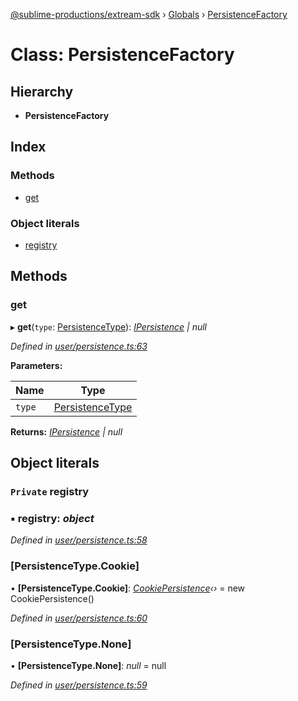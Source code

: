 [@sublime-productions/extream-sdk](../README.md) › [Globals](../globals.md) › [PersistenceFactory](persistencefactory.md)

# Class: PersistenceFactory

## Hierarchy

* **PersistenceFactory**

## Index

### Methods

* [get](persistencefactory.md#get)

### Object literals

* [registry](persistencefactory.md#private-registry)

## Methods

###  get

▸ **get**(`type`: [PersistenceType](../enums/persistencetype.md)): *[IPersistence](../interfaces/ipersistence.md) | null*

*Defined in [user/persistence.ts:63](https://github.com/Extream-SaaS/ex-sdk/blob/fa826ae/src/user/persistence.ts#L63)*

**Parameters:**

Name | Type |
------ | ------ |
`type` | [PersistenceType](../enums/persistencetype.md) |

**Returns:** *[IPersistence](../interfaces/ipersistence.md) | null*

## Object literals

### `Private` registry

### ▪ **registry**: *object*

*Defined in [user/persistence.ts:58](https://github.com/Extream-SaaS/ex-sdk/blob/fa826ae/src/user/persistence.ts#L58)*

###  [PersistenceType.Cookie]

• **[PersistenceType.Cookie]**: *[CookiePersistence](cookiepersistence.md)‹›* = new CookiePersistence()

*Defined in [user/persistence.ts:60](https://github.com/Extream-SaaS/ex-sdk/blob/fa826ae/src/user/persistence.ts#L60)*

###  [PersistenceType.None]

• **[PersistenceType.None]**: *null* = null

*Defined in [user/persistence.ts:59](https://github.com/Extream-SaaS/ex-sdk/blob/fa826ae/src/user/persistence.ts#L59)*
